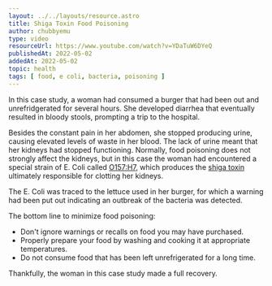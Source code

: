 ```yaml
---
layout: ../../layouts/resource.astro
title: Shiga Toxin Food Poisoning
author: chubbyemu
type: video
resourceUrl: https://www.youtube.com/watch?v=YDaTuW6DYeQ
publishedAt: 2022-05-02
addedAt: 2022-05-02
topic: health
tags: [ food, e coli, bacteria, poisoning ]
---
```


In this case study, a woman had consumed a burger that had been out and unrefridgerated for several hours. She developed diarrhea that eventually resulted in bloody stools, prompting a trip to the hospital.

Besides the constant pain in her abdomen, she stopped producing urine, causing elevated levels of waste in her blood. The lack of urine meant that her kidneys had stopped functioning. Normally, food poisoning does not strongly affect the kidneys, but in this case the woman had encountered a special strain of E. Coli called [O157:H7](https://en.wikipedia.org/wiki/Escherichia_coli_O157:H7), which produces the [shiga toxin](https://en.wikipedia.org/wiki/Shiga_toxin) ultimately responsible for clotting her kidneys.

The E. Coli was traced to the lettuce used in her burger, for which a warning had been put out indicating an outbreak of the bacteria was detected.

The bottom line to minimize food poisoning:

* Don't ignore warnings or recalls on food you may have purchased.
* Properly prepare your food by washing and cooking it at appropriate temperatures.
* Do not consume food that has been left unrefrigerated for a long time.

Thankfully, the woman in this case study made a full recovery.